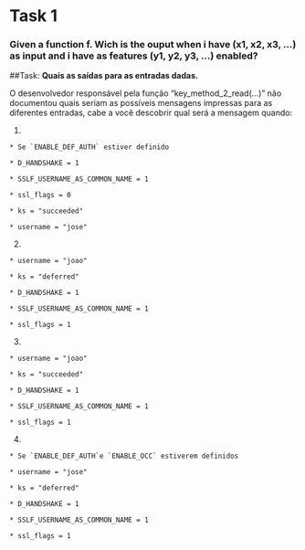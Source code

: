 # Task 1
### Given a function f. Wich is the ouput when i have (x1, x2, x3, ...) as input and i have as features (y1, y2, y3, ...) enabled?


##Task:
**Quais as saídas para as entradas dadas.**

O desenvolvedor responsável pela função “key_method_2_read(...)” não documentou quais seriam as possíveis mensagens impressas para as diferentes entradas, cabe a você descobrir qual será a mensagem quando:

1.

	* Se `ENABLE_DEF_AUTH` estiver definido
	
	* D_HANDSHAKE = 1	
	
	* SSLF_USERNAME_AS_COMMON_NAME = 1
	
	* ssl_flags = 0
	
	* ks = "succeeded"
	
	* username = "jose"
	
2.

	* username = "joao"
	
	* ks = "deferred"
	
	* D_HANDSHAKE = 1
	
	* SSLF_USERNAME_AS_COMMON_NAME = 1
	
	* ssl_flags = 1
	
3.

	* username = "joao"
	
	* ks = "succeeded"
	
	* D_HANDSHAKE = 1
	
	* SSLF_USERNAME_AS_COMMON_NAME = 1
	
	* ssl_flags = 1
	
4.

	* Se `ENABLE_DEF_AUTH`e `ENABLE_OCC` estiverem definidos
	
	* username = "jose"
	
	* ks = "deferred"
	
	* D_HANDSHAKE = 1
	
	* SSLF_USERNAME_AS_COMMON_NAME = 1
	
	* ssl_flags = 1
